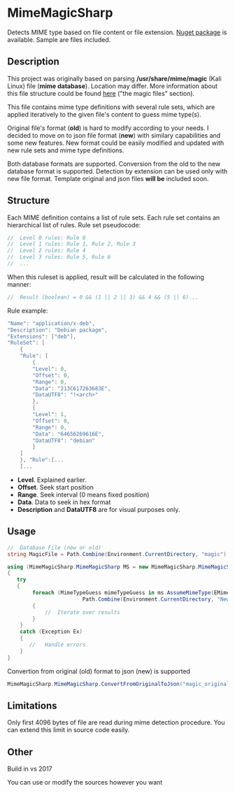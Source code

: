 # MimeMagicSharp
Detects MIME type based on file content or file extension. [Nuget package](https://www.nuget.org/packages/MimeMagicSharp/) is available. Sample are files included.

## Description
This project was originally based on parsing  **/usr/share/mime/magic** (Kali Linux) file (**mime database**). Location may differ. More information about this file structure could be found [here](https://developer.gnome.org/shared-mime-info-spec/) ("the magic files" section). 

This file contains mime type definitions with several rule sets, which are applied iteratively to the given file's content to guess mime type(s).

Original file's format (**old**) is hard to modify according to your needs. I decided to move on to json file format (**new**) with similary capabilities and some new features. New format could be easily modified and updated with new rule sets and mime type definitions.

Both database formats are supported. Conversion from the old to the new database format is supported. Detection by extension can be used only with new file format. Template original and json files **will be** included soon.

## Structure
Each MIME definition contains a list of rule sets. Each rule set contains an hierarchical list of rules. Rule set pseudocode:
```C#
//  Level 0 rules: Rule 0
//  Level 1 rules: Rule 1, Rule 2, Rule 3
//  Level 2 rules: Rule 4
//  Level 3 rules: Rule 5, Rule 6
//	...
```
When this ruleset is applied, result will be calculated in the following manner:
```C#
//  Result (boolean) = 0 && (1 || 2 || 3) && 4 && (5 || 6)...
```
Rule example:
```C#
"Name": "application/x-deb",
"Description": "Debian package",
"Extensions": ["deb"],
"RuleSet": [
    {
    "Rule": [
        {
        "Level": 0,
        "Offset": 0,
        "Range": 0,
        "Data": "213C617263683E",
        "DataUTF8": "!<arch>"
        },
        {
        "Level": 1,
        "Offset": 8,
        "Range": 0,
        "Data": "64656269616E",
        "DataUTF8": "debian"
        }
    ]
    }, "Rule":[...
    ]...
```
- **Level**. Explained earlier.
- **Offset**. Seek start position
- **Range**. Seek interval (0 means fixed position)
- **Data**. Data to seek in hex format
- **Description** and **DataUTF8** are for visual purposes only.

## Usage
```C#
//	Database File (new or old)
string MagicFile = Path.Combine(Environment.CurrentDirectory, "magic"),

using (MimeMagicSharp.MimeMagicSharp MS = new MimeMagicSharp.MimeMagicSharp(MimeMagicSharp.EMagicFileType.Json, MagicFile))
{
   try
   {
		foreach (MimeTypeGuess mimeTypeGuess in ms.AssumeMimeType(EMimeTypeBy.Content,
                        Path.Combine(Environment.CurrentDirectory, "Newtonsoft.Json.xml")))
		{
			//  Iterate over results
		}
    }
    catch (Exception Ex)
    { 
       //   Handle errors
    }
}
```
Convertion from original (old) format to json (new) is supported 
```C#
MimeMagicSharp.MimeMagicSharp.ConvertFromOriginalToJson("magic_original", "magic_json_convert_test", out string ConvertError);
```

## Limitations
Only first 4096 bytes of file are read during mime detection procedure. You can extend this limit in source code easily.

## Other
Build in vs 2017

You can use or modify the sources however you want
